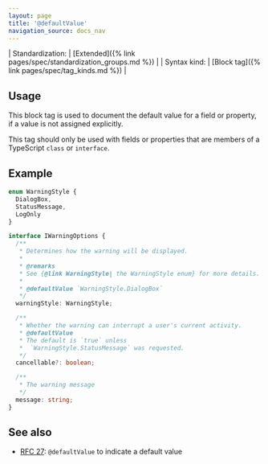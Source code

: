 ```yaml
---
layout: page
title: '@defaultValue'
navigation_source: docs_nav
---
```


| Standardization: | [Extended]({% link pages/spec/standardization_groups.md %}) |
| Syntax kind: | [Block tag]({% link pages/spec/tag_kinds.md %}) |


## Usage

This block tag is used to document the default value for a field or property, if a value is not assigned explicitly.

This tag should only be used with fields or properties that are members of a TypeScript `class` or `interface`.


## Example

```ts
enum WarningStyle {
  DialogBox,
  StatusMessage,
  LogOnly
}

interface IWarningOptions {
  /**
   * Determines how the warning will be displayed.
   *
   * @remarks
   * See {@link WarningStyle| the WarningStyle enum} for more details.
   *
   * @defaultValue `WarningStyle.DialogBox`
   */
  warningStyle: WarningStyle;

  /**
   * Whether the warning can interrupt a user's current activity.
   * @defaultValue
   * The default is `true` unless
   *  `WarningStyle.StatusMessage` was requested.
   */
  cancellable?: boolean;

  /**
   * The warning message
   */
  message: string;
}
```


## See also

- [RFC 27](https://github.com/microsoft/tsdoc/issues/27): `@defaultValue` to indicate a default value
